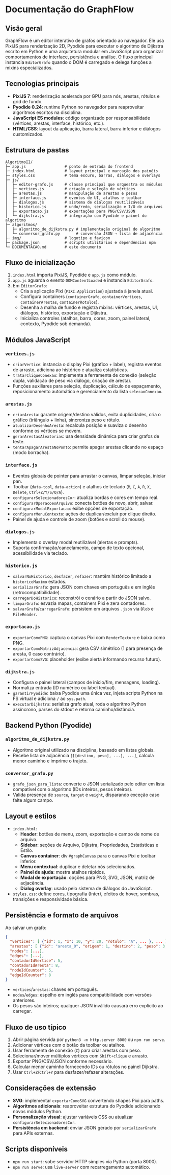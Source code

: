 # Documentação do GraphFlow

## Visão geral
GraphFlow é um editor interativo de grafos orientado ao navegador. Ele usa PixiJS para renderização 2D, Pyodide para executar o algoritmo de Dijkstra escrito em Python e uma arquitetura modular em JavaScript para organizar comportamentos de interface, persistência e análise. O fluxo principal instancia `EditorGrafo` quando o DOM é carregado e delega funções a mixins especializados.

## Tecnologias principais
- **PixiJS 7**: renderização acelerada por GPU para nós, arestas, rótulos e grid de fundo.
- **Pyodide 0.24**: runtime Python no navegador para reaproveitar algoritmos escritos na disciplina.
- **JavaScript ES modules**: código organizado por responsabilidade (vértices, arestas, interface, histórico, etc.).
- **HTML/CSS**: layout da aplicação, barra lateral, barra inferior e diálogos customizados.

## Estrutura de pastas
```
AlgoritmoII/
├─ app.js                 # ponto de entrada do frontend
├─ index.html             # layout principal e marcação dos painéis
├─ styles.css             # tema escuro, barras, diálogos e overlays
├─ js/
│  ├─ editor-grafo.js     # classe principal que orquestra os módulos
│  ├─ vertices.js         # criação e seleção de vértices
│  ├─ arestas.js          # manipulação de arestas e pesos
│  ├─ interface.js        # eventos de UI, atalhos e toolbar
│  ├─ dialogos.js         # sistema de diálogos reutilizáveis
│  ├─ historico.js        # undo/redo, serialização e I/O de arquivos
│  ├─ exportacao.js       # exportações para PNG/CSV/JSON
│  └─ dijkstra.js         # integração com Pyodide e painel do algoritmo
├─ algoritmos/
│  ├─ algoritmo_de_dijkstra.py # implementação original do algoritmo
│  └─ conversor_grafo.py       # conversão JSON → lista de adjacência
├─ img/                   # logotipo e favicon
├─ package.json           # scripts utilitários e dependências npm
└─ DOCUMENTACAO.md        # este documento
```

## Fluxo de inicialização
1. `index.html` importa PixiJS, Pyodide e `app.js` como módulo.
2. `app.js` aguarda o evento `DOMContentLoaded` e instancia `EditorGrafo`.
3. Em `EditorGrafo`:
   - Cria a aplicação Pixi (`PIXI.Application`) ajustada à janela atual.
   - Configura containers (`containerGrafo`, `containerVertices`, `containerArestas`, `containerRotulos`).
   - Desenha a malha de fundo e registra mixins: vértices, arestas, UI, diálogos, histórico, exportação e Dijkstra.
   - Inicializa controles (atalhos, barra, cores, zoom, painel lateral, contexto, Pyodide sob demanda).

## Módulos JavaScript
### `vertices.js`
- `criarVertice`: instancia o display Pixi (gráfico + label), registra eventos de arrasto, adiciona ao histórico e atualiza estatísticas.
- `tratarCliqueConexao`: implementa a ferramenta de conexão (seleção dupla, validação de peso via diálogo, criação de aresta).
- Funções auxiliares para seleção, duplicação, cálculo de espaçamento, reposicionamento automático e gerenciamento da lista `selecaoConexao`.

### `arestas.js`
- `criarAresta`: garante origem/destino válidos, evita duplicidades, cria o gráfico (triângulo + linha), sincroniza peso e rótulo.
- `atualizarDesenhoAresta`: recalcula posição e suaviza o desenho conforme os vértices se movem.
- `gerarArestasAleatorias`: usa densidade dinâmica para criar grafos de teste.
- `tentarApagarArestaNoPonto`: permite apagar arestas clicando no espaço (modo borracha).

### `interface.js`
- Eventos globais de pointer para arrastar o canvas, limpar seleção, iniciar pan.
- Toolbar (`data-tool`, `data-action`) e atalhos de teclado (`M`, `C`, `A`, `R`, `X`, `Delete`, `Ctrl+Z/Y/S/O/A`).
- `configurarSelecionadoresCor`: atualiza bordas e cores em tempo real.
- `configurarOperacoesArquivo`: conecta botões de novo, abrir, salvar.
- `configurarModalExportacao`: exibe opções de exportação.
- `configurarMenuContexto`: ações de duplicar/excluir por clique direito.
- Painel de ajuda e controle de zoom (botões e scroll do mouse).

### `dialogos.js`
- Implementa o overlay modal reutilizável (alertas e prompts).
- Suporta confirmação/cancelamento, campo de texto opcional, acessibilidade via teclado.

### `historico.js`
- `salvarNoHistorico`, `desfazer`, `refazer`: mantêm histórico limitado a `historicoMaximo` estados.
- `serializarGrafo`: gera JSON com chaves em português e em inglês (retrocompatibilidade).
- `carregarDoHistorico`: reconstrói o cenário a partir do JSON salvo.
- `limparGrafo`: esvazia mapas, containers Pixi e zera contadores.
- `salvarGrafo`/`carregarGrafo`: persistem em arquivos `.json` via `Blob` e `FileReader`.

### `exportacao.js`
- `exportarComoPNG`: captura o canvas Pixi com `RenderTexture` e baixa como PNG.
- `exportarComoMatrizAdjacencia`: gera CSV simétrico (1 para presença de aresta, 0 caso contrário).
- `exportarComoSVG`: placeholder (exibe alerta informando recurso futuro).

### `dijkstra.js`
- Configura o painel lateral (campos de início/fim, mensagens, loading).
- Normaliza entrada (ID numérico ou label textual).
- `garantirPyodide`: baixa Pyodide uma única vez, injeta scripts Python na FS virtual e adiciona `/` ao `sys.path`.
- `executarDijkstra`: serializa grafo atual, roda o algoritmo Python assíncrono, parses do stdout e retorna caminho/distância.

## Backend Python (Pyodide)
### `algoritmo_de_dijkstra.py`
- Algoritmo original utilizado na disciplina, baseado em listas globais.
- Recebe lista de adjacência `[[[destino, peso], ...], ...]`, calcula menor caminho e imprime o trajeto.

### `conversor_grafo.py`
- `grafo_json_para_lista`: converte o JSON serializado pelo editor em lista compatível com o algoritmo (IDs inteiros, pesos inteiros).
- Valida presença de `source`, `target` e `weight`, disparando exceção caso falte algum campo.

## Layout e estilos
- `index.html`:
  - **Header**: botões de menu, zoom, exportação e campo de nome de arquivo.
  - **Sidebar**: seções de Arquivo, Dijkstra, Propriedades, Estatísticas e Estilo.
  - **Canvas container**: div `#graphCanvas` para o canvas Pixi e toolbar inferior.
  - **Menu contextual**: duplicar e deletar nós selecionados.
  - **Painel de ajuda**: mostra atalhos rápidos.
  - **Modal de exportação**: opções para PNG, SVG, JSON, matriz de adjacência.
  - **Dialog overlay**: usado pelo sistema de diálogos do JavaScript.
- `styles.css`: define cores, tipografia (Inter), efeitos de hover, sombras, transições e responsividade básica.

## Persistência e formato de arquivos
Ao salvar um grafo:
```json
{
  "vertices": [ {"id": 1, "x": 10, "y": 20, "rotulo": "A", ... }, ... ],
  "arestas": [ {"id": "aresta_0", "origem": 1, "destino": 2, "peso": 3, ... }, ... ],
  "nodes": [...],
  "edges": [...],
  "contadorIdVertice": 5,
  "contadorIdAresta": 8,
  "nodeIdCounter": 5,
  "edgeIdCounter": 8
}
```
- `vertices`/`arestas`: chaves em português.
- `nodes`/`edges`: espelho em inglês para compatibilidade com versões anteriores.
- Os pesos são inteiros; qualquer JSON inválido causará erro explícito ao carregar.

## Fluxo de uso típico
1. Abrir página servida por `python3 -m http.server 8000` ou `npm run serve`.
2. Adicionar vértices com o botão da toolbar ou atalhos.
3. Usar ferramenta de conexão (`C`) para criar arestas com peso.
4. Selecionar/mover múltiplos vértices com `Shift+clique` e arrasto.
5. Exportar PNG/CSV/JSON conforme necessário.
6. Calcular menor caminho fornecendo IDs ou rótulos no painel Dijkstra.
7. Usar `Ctrl+Z`/`Ctrl+Y` para desfazer/refazer alterações.

## Considerações de extensão
- **SVG**: implementar `exportarComoSVG` convertendo shapes Pixi para paths.
- **Algoritmos adicionais**: reaproveitar estrutura do Pyodide adicionando novos módulos Python.
- **Personalização visual**: ajustar variáveis CSS ou atualizar `configurarSelecionadoresCor`.
- **Persistência em backend**: enviar JSON gerado por `serializarGrafo` para APIs externas.

## Scripts disponíveis
- `npm run start`: sobe servidor HTTP simples via Python (porta 8000).
- `npm run serve`: usa `live-server` com recarregamento automático.
